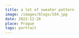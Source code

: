 ```yaml
---
title: a lot of sweater pattern
image: /images/blogs/194.jpg
date: 2022-12-26
place: Prague
tags: portrait
---
```

